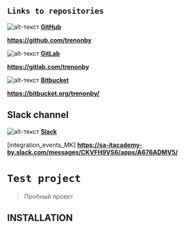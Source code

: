 ## `Links to repositories`

![alt-текст](https://i.ibb.co/72VSyLr/Git-Hub-90.png "GitHub") **[GitHub](https://github.com/trenonby)**

**https://github.com/trenonby**

![alt-текст](https://i.ibb.co/LRN1f6x/Git-Lab-90.png "GitLab") **[GitLab](https://gitlab.com/trenonby)**

**https://gitlab.com/trenonby**

![alt-текст](https://i.ibb.co/72S6h9F/Bitbucket-90.jpg "Bitbucket") **[Bitbucket](https://bitbucket.org/trenonby)**

**https://bitbucket.org/trenonby/**

## Slack channel

![alt-текст](https://i.ibb.co/PDFBKWT/Slack-90.png "Slack") **[Slack](https://sa-itacademy-by.slack.com/messages/CKVFH9VS6/apps/A676ADMV5/)**

[integration_events_MK]
**https://sa-itacademy-by.slack.com/messages/CKVFH9VS6/apps/A676ADMV5/**










`Test project`
=============================

> Пробный проект

INSTALLATION
------------

